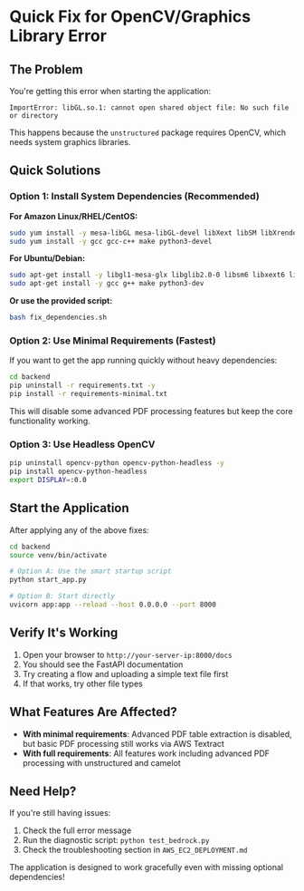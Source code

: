 # Quick Fix for OpenCV/Graphics Library Error

## The Problem
You're getting this error when starting the application:
```
ImportError: libGL.so.1: cannot open shared object file: No such file or directory
```

This happens because the `unstructured` package requires OpenCV, which needs system graphics libraries.

## Quick Solutions

### Option 1: Install System Dependencies (Recommended)

**For Amazon Linux/RHEL/CentOS:**
```bash
sudo yum install -y mesa-libGL mesa-libGL-devel libXext libSM libXrender
sudo yum install -y gcc gcc-c++ make python3-devel
```

**For Ubuntu/Debian:**
```bash
sudo apt-get install -y libgl1-mesa-glx libglib2.0-0 libsm6 libxext6 libxrender-dev
sudo apt-get install -y gcc g++ make python3-dev
```

**Or use the provided script:**
```bash
bash fix_dependencies.sh
```

### Option 2: Use Minimal Requirements (Fastest)

If you want to get the app running quickly without heavy dependencies:

```bash
cd backend
pip uninstall -r requirements.txt -y
pip install -r requirements-minimal.txt
```

This will disable some advanced PDF processing features but keep the core functionality working.

### Option 3: Use Headless OpenCV

```bash
pip uninstall opencv-python opencv-python-headless -y
pip install opencv-python-headless
export DISPLAY=:0.0
```

## Start the Application

After applying any of the above fixes:

```bash
cd backend
source venv/bin/activate

# Option A: Use the smart startup script
python start_app.py

# Option B: Start directly
uvicorn app:app --reload --host 0.0.0.0 --port 8000
```

## Verify It's Working

1. Open your browser to `http://your-server-ip:8000/docs`
2. You should see the FastAPI documentation
3. Try creating a flow and uploading a simple text file first
4. If that works, try other file types

## What Features Are Affected?

- **With minimal requirements**: Advanced PDF table extraction is disabled, but basic PDF processing still works via AWS Textract
- **With full requirements**: All features work including advanced PDF processing with unstructured and camelot

## Need Help?

If you're still having issues:

1. Check the full error message
2. Run the diagnostic script: `python test_bedrock.py`
3. Check the troubleshooting section in `AWS_EC2_DEPLOYMENT.md`

The application is designed to work gracefully even with missing optional dependencies!
